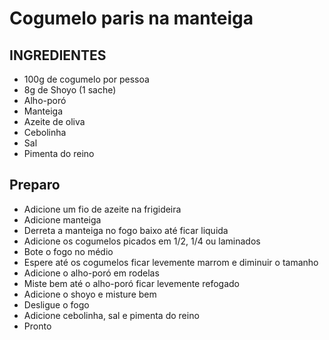 # Cogumelo paris na manteiga

## INGREDIENTES
- 100g de cogumelo por pessoa
- 8g de Shoyo (1 sache)
- Alho-poró
- Manteiga
- Azeite de oliva
- Cebolinha
- Sal
- Pimenta do reino

## Preparo
- Adicione um fio de azeite na frigideira
- Adicione manteiga
- Derreta a manteiga no fogo baixo até ficar liquida
- Adicione os cogumelos picados em 1/2, 1/4 ou laminados
- Bote o fogo no médio 
- Espere até os cogumelos ficar levemente marrom e diminuir o tamanho
- Adicione o alho-poró em rodelas
- Miste bem até o alho-poró ficar levemente refogado
- Adicione o shoyo e misture bem
- Desligue o fogo
- Adicione cebolinha, sal e pimenta do reino
- Pronto
